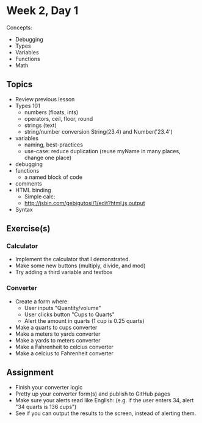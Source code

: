 # Week 2, Day 1

Concepts:

* Debugging
* Types
* Variables
* Functions
* Math

## Topics

- Review previous lesson
- Types 101
  - numbers (floats, ints)
  - operators, ceil, floor, round
  - strings (text)
  - string/number conversion String(23.4) and Number('23.4')
- variables
  - naming, best-practices
  - use-case: reduce duplication (reuse myName in many places, change one place)
- debugging
- functions
  - a named block of code
- comments
- HTML binding
  - Simple calc:
  - http://jsbin.com/gebigutosi/1/edit?html,js,output
- Syntax

## Exercise(s)

### Calculator

- Implement the calculator that I demonstrated.
- Make some new buttons (multiply, divide, and mod)
- Try adding a third variable and textbox

### Converter

- Create a form where:
  - User inputs "Quantity/volume"
  - User clicks button "Cups to Quarts"
  - Alert the amount in quarts (1 cup is 0.25 quarts)
- Make a quarts to cups converter
- Make a meters to yards converter
- Make a yards to meters converter
- Make a Fahrenheit to celcius converter
- Make a celcius to Fahrenheit converter

## Assignment

- Finish your converter logic
- Pretty up your converter form(s) and publish to GitHub pages
- Make sure your alerts read like English:
  (e.g. if the user enters 34, alert "34 quarts is 136 cups")
- See if you can output the results to the screen, instead of alerting them.
